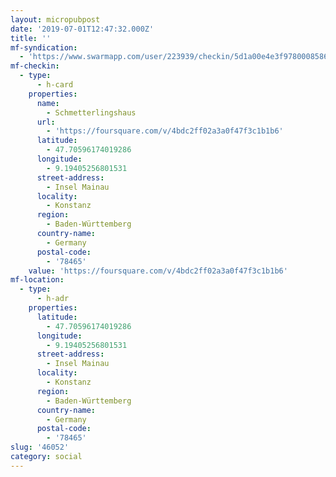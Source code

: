 ```yaml
---
layout: micropubpost
date: '2019-07-01T12:47:32.000Z'
title: ''
mf-syndication:
  - 'https://www.swarmapp.com/user/223939/checkin/5d1a00e4e3f9780008586963'
mf-checkin:
  - type:
      - h-card
    properties:
      name:
        - Schmetterlingshaus
      url:
        - 'https://foursquare.com/v/4bdc2ff02a3a0f47f3c1b1b6'
      latitude:
        - 47.70596174019286
      longitude:
        - 9.19405256801531
      street-address:
        - Insel Mainau
      locality:
        - Konstanz
      region:
        - Baden-Württemberg
      country-name:
        - Germany
      postal-code:
        - '78465'
    value: 'https://foursquare.com/v/4bdc2ff02a3a0f47f3c1b1b6'
mf-location:
  - type:
      - h-adr
    properties:
      latitude:
        - 47.70596174019286
      longitude:
        - 9.19405256801531
      street-address:
        - Insel Mainau
      locality:
        - Konstanz
      region:
        - Baden-Württemberg
      country-name:
        - Germany
      postal-code:
        - '78465'
slug: '46052'
category: social
---
```

